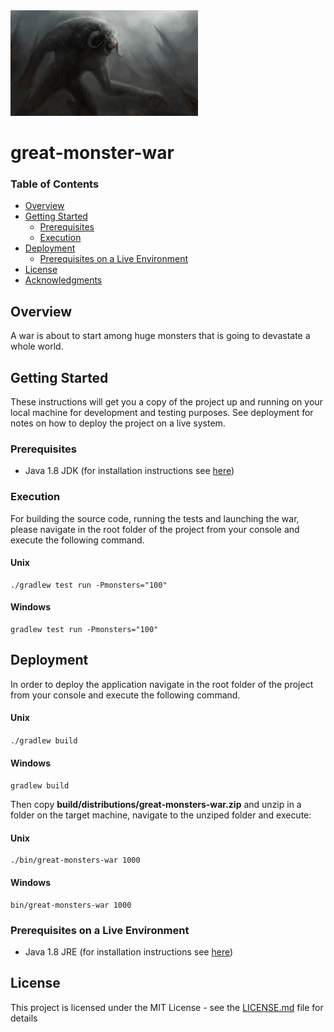 <img src="fantasy-giant-monster.jpg" width=300/>

# great-monster-war

### Table of Contents

* [Overview](#overview)
* [Getting Started](#getting-started)
    * [Prerequisites](#prerequisites)
    * [Execution](#execution)
* [Deployment](#deployment)
    * [Prerequisites on a Live Environment](#prerequisites-on-a-live-environment)
* [License](#build-with)
* [Acknowledgments](#acknowledgments)

## Overview
A war is about to start among huge monsters that is going to devastate a whole world.

## Getting Started
These instructions will get you a copy of the project up and running on your local machine for development and testing purposes.
See deployment for notes on how to deploy the project on a live system.

### Prerequisites
* Java 1.8 JDK (for installation instructions see [here](https://docs.oracle.com/javase/8/docs/technotes/guides/install/install_overview.html))

### Execution
For building the source code, running the tests and launching the war, please navigate in the root folder of the project
from your console and execute the following command.

#### Unix
```
./gradlew test run -Pmonsters="100"
```

#### Windows
```
gradlew test run -Pmonsters="100"
```

## Deployment
In order to deploy the application navigate in the root folder of the project from your console and execute the following command.

#### Unix
`./gradlew build`

#### Windows
`gradlew build`

Then copy **build/distributions/great-monsters-war.zip** and unzip in a folder on the target machine, navigate to the unziped folder and execute:

#### Unix
```
./bin/great-monsters-war 1000
```

#### Windows
```
bin/great-monsters-war 1000
```

### Prerequisites on a Live Environment
* Java 1.8 JRE (for installation instructions see [here](https://docs.oracle.com/javase/8/docs/technotes/guides/install/install_overview.html))

## License
This project is licensed under the MIT License - see the [LICENSE.md](LICENSE.md) file for details
